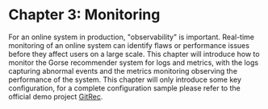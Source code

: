# Chapter 3: Monitoring

For an online system in production, "observability" is important. Real-time monitoring of an online system can identify flaws or performance issues before they affect users on a large scale. This chapter will introduce how to monitor the Gorse recommender system for logs and metrics, with the logs capturing abnormal events and the metrics monitoring observing the performance of the system. This chapter will only introduce some key configuration, for a complete configuration sample please refer to the official demo project [GitRec](https://github.com/zhenghaoz/gitrec).
